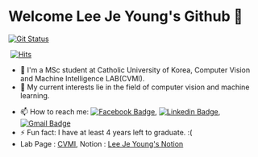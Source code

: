 # Welcome Lee Je Young's Github 👋

[![Git Status](https://github-readme-stats.vercel.app/api?username=Ign0reLee)](https://github.com/Ign0reLee)

&nbsp;[![Hits](https://hits.seeyoufarm.com/api/count/incr/badge.svg?url=https%3A%2F%2Fgithub.com%2FIgn0reLee&count_bg=%2379C83D&title_bg=%23555555&icon=protocols-dot-io.svg&icon_color=%23E7E7E7&title=Today&edge_flat=false)](https://hits.seeyoufarm.com)

- 🔭 I'm a MSc student at Catholic University of Korea, Computer Vision and Machine Intelligence LAB(CVMI).
- 🌱 My current interests lie in the field of computer vision and machine learning.
<!--
- 👯 I’m looking to collaborate on ...
- 🤔 I’m looking for help with ...
- 💬 Ask me about ...
- 😄 Pronouns: ...
-->
- 📫 How to reach me: [![Facebook Badge](https://img.shields.io/badge/facebook-1877f2?style=flat-square&logo=facebook&logoColor=white&link=https://www.facebook.com/jeyoung.lee.716)](https://www.facebook.com/jeyoung.lee.716),  [![Linkedin Badge](https://img.shields.io/badge/-LinkedIn-blue?style=flat-square&logo=Linkedin&logoColor=white&link=https://www.linkedin.com/in/%EC%A0%9C%EC%98%81-%EC%9D%B4-2857a517b/)](https://www.linkedin.com/in/%EC%A0%9C%EC%98%81-%EC%9D%B4-2857a517b/),   [![Gmail Badge](https://img.shields.io/badge/Gmail-d14836?style=flat-square&logo=Gmail&logoColor=white&link=mailto:dlwpdud@gmail.com)](mailto:dlwpdud@gmail.com)
- ⚡ Fun fact: I have at least 4 years left to graduate. :(
- Lab Page : [CVMI](http://cvmi.catholic.ac.kr/), Notion : [Lee Je Young's Notion](https://valiant-fly-601.notion.site/Lee-Je-Young-s-Notion-bd6840d12d0d47fd8320c94be1134580)

